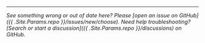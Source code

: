 <hr class="my-5">

_See something wrong or out of date here? Please [open an issue on GitHub]({{ .Site.Params.repo }}/issues/new/choose). Need help troubleshooting? [Search or start a discussion]({{ .Site.Params.repo }}/discussions) on GitHub._
